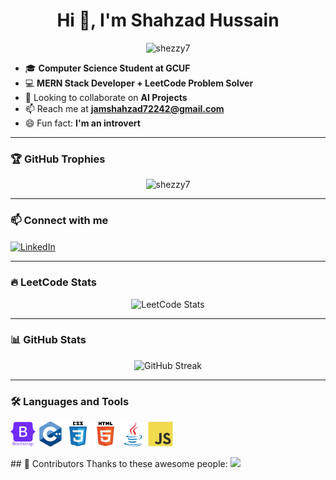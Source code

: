 <h1 align="center">Hi 👋, I'm Shahzad Hussain</h1>

<p align="center">
  <img src="https://komarev.com/ghpvc/?username=shezzy7&label=Profile%20views&color=0e75b6&style=flat" alt="shezzy7" />
</p>

- 🎓 **Computer Science Student at GCUF**  
- 💻 **MERN Stack Developer + LeetCode Problem Solver**  
- 🤝 Looking to collaborate on **AI Projects**  
- 📫 Reach me at **jamshahzad72242@gmail.com**  
- 😄 Fun fact: **I'm an introvert**  

---

### 🏆 GitHub Trophies
<p align="center">
  <img src="https://github-profile-trophy.vercel.app/?username=shezzy7&theme=flat&no-bg=true" alt="shezzy7" />
</p>

---

### 📫 Connect with me
<p align="left">
  <a href="https://linkedin.com/in/shahzad-hussain-57672725b" target="_blank">
    <img align="center" src="https://raw.githubusercontent.com/rahuldkjain/github-profile-readme-generator/master/src/images/icons/Social/linked-in-alt.svg" alt="LinkedIn" height="30" width="40" />
  </a>
</p>

---

### 🔥 LeetCode Stats
<div align="center">
  <img src="https://leetcode.card.workers.dev/shezzy?theme=default&font=baloo&extension=null" alt="LeetCode Stats" />
</div>

---

### 📊 GitHub Stats
<div align="center">
  <img src="https://streak-stats.demolab.com/?user=shezzy7&theme=default&hide_border=true" alt="GitHub Streak" />
</div>

---

### 🛠️ Languages and Tools
<p align="left">
  <a href="https://getbootstrap.com" target="_blank"><img src="https://raw.githubusercontent.com/devicons/devicon/master/icons/bootstrap/bootstrap-plain-wordmark.svg" alt="Bootstrap" width="40" height="40"/></a>
  <a href="https://www.w3schools.com/cpp/" target="_blank"><img src="https://raw.githubusercontent.com/devicons/devicon/master/icons/cplusplus/cplusplus-original.svg" alt="C++" width="40" height="40"/></a>
  <a href="https://www.w3schools.com/css/" target="_blank"><img src="https://raw.githubusercontent.com/devicons/devicon/master/icons/css3/css3-original-wordmark.svg" alt="CSS3" width="40" height="40"/></a>
  <a href="https://www.w3.org/html/" target="_blank"><img src="https://raw.githubusercontent.com/devicons/devicon/master/icons/html5/html5-original-wordmark.svg" alt="HTML5" width="40" height="40"/></a>
  <a href="https://www.java.com" target="_blank"><img src="https://raw.githubusercontent.com/devicons/devicon/master/icons/java/java-original.svg" alt="Java" width="40" height="40"/></a>
  <a href="https://developer.mozilla.org/en-US/docs/Web/JavaScript" target="_blank"><img src="https://raw.githubusercontent.com/devicons/devicon/master/icons/javascript/javascript-original.svg" alt="JavaScript" width="40" height="40"/></a>
</p>
## 🤝 Contributors
Thanks to these awesome people:
<a href="https://github.com/contributorUsername">
  <img src="https://avatars.githubusercontent.com/u/USER_ID?v=4" width="50" />
</a>
